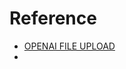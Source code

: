 
# Reference

- [OPENAI FILE UPLOAD](https://platform.openai.com/docs/api-reference/files/create?lang=python)
- 
